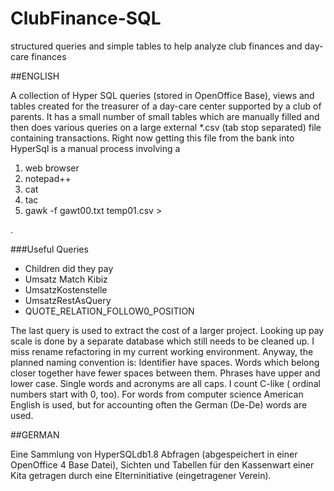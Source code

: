 ClubFinance-SQL
===============

structured queries and simple tables to help analyze club finances and day-care finances

##ENGLISH

A collection of Hyper SQL queries (stored in OpenOffice Base), views and tables created for the treasurer of
a day-care center  supported by  a club of parents.
It has a small number of small tables which are manually filled and then does various queries on a large external *.csv (tab stop separated) file containing transactions. Right now getting this file from the bank into HyperSql is a manual process involving a 

1. web browser
2. notepad++
3. cat
4. tac
5. gawk -f gawt00.txt temp01.csv >

.

###Useful Queries
* Children did they pay
* Umsatz Match Kibiz
* UmsatzKostenstelle
* UmsatzRestAsQuery
* QUOTE_RELATION_FOLLOW0_POSITION

The last query is used to extract the cost of a larger project. Looking up pay scale is done by a separate database which still needs to be cleaned up. I miss rename refactoring in my current working environment. Anyway, the planned naming convention is:
Identifier have spaces. Words which belong closer together have fewer spaces between them.
Phrases have upper and lower case.
Single words and acronyms are all caps.
I count C-like ( ordinal numbers start with 0, too).
For words from computer science American English is used, but for accounting often the German (De-De) words are used.

##GERMAN

Eine Sammlung von HyperSQLdb1.8 Abfragen (abgespeichert in einer OpenOffice 4 Base Datei), Sichten und Tabellen für den Kassenwart einer
Kita getragen durch eine Elterninitiative (eingetragener Verein).
